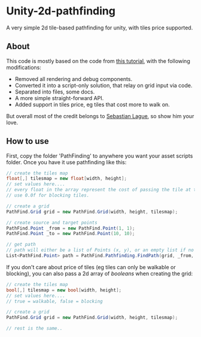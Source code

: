 # Unity-2d-pathfinding
A very simple 2d tile-based pathfinding for unity, with tiles price supported.

## About

This code is mostly based on the code from [this tutorial](https://www.youtube.com/watch?v=mZfyt03LDH4), with the following modifications:

- Removed all rendering and debug components.
- Converted it into a script-only solution, that relay on grid input via code.
- Separated into files, some docs.
- A more simple straight-forward API.
- Added support in tiles price, eg tiles that cost more to walk on.

But overall most of the credit belongs to [Sebastian Lague](https://www.youtube.com/channel/UCmtyQOKKmrMVaKuRXz02jbQ), so show him your love.

## How to use

First, copy the folder 'PathFinding' to anywhere you want your asset scripts folder. Once you have it use pathfinding like this:

```C#
// create the tiles map
float[,] tilesmap = new float[width, height];
// set values here....
// every float in the array represent the cost of passing the tile at that position.
// use 0.0f for blocking tiles.

// create a grid
PathFind.Grid grid = new PathFind.Grid(width, height, tilesmap);

// create source and target points
PathFind.Point _from = new PathFind.Point(1, 1);
PathFind.Point _to = new PathFind.Point(10, 10);

// get path
// path will either be a list of Points (x, y), or an empty list if no path is found.
List<PathFind.Point> path = PathFind.Pathfinding.FindPath(grid, _from, _to);
```

If you don't care about price of tiles (eg tiles can only be walkable or blocking), you can also pass a 2d array of *booleans* when creating the grid:
```C#
// create the tiles map
bool[,] tilesmap = new bool[width, height];
// set values here....
// true = walkable, false = blocking

// create a grid
PathFind.Grid grid = new PathFind.Grid(width, height, tilesmap);

// rest is the same..
```
